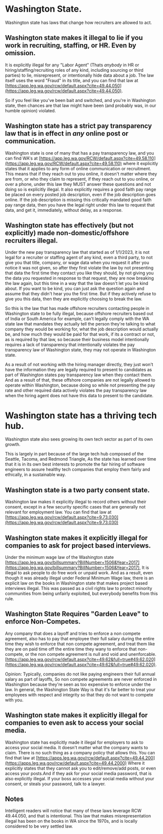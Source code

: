 # Washington State.

Washington state has laws that change how recruiters are allowed to act.

## Washington state makes it illegal to lie if you work in recruiting, staffing, or HR. Even by omission.

It is explicitly illegal for any "Labor Agent" (Thats *anybody* in HR or hiring/staffing/recruiting roles of any kind, including sourcing or third parties) to lie, misrepresent, or intentionally hide data about a job. The law itself uses the word "Fraud" in its title, and you can find that law at [https://app.leg.wa.gov/rcw/default.aspx?cite=49.44.050](https://app.leg.wa.gov/rcw/default.aspx?cite=49.44.050).

So if you feel like you've been bait and switched, and you're in Washington state, then chances are that law might have been (and probably was, in our humble opinion) violated.

## Washington state has a strict pay transparency law that is in effect in *any* online post or communication.

Washington state is one of many that has a pay transparency law, and you can find WA's at [https://app.leg.wa.gov/RCW/default.aspx?cite=49.58.110](https://app.leg.wa.gov/RCW/default.aspx?cite=49.58.110) where it explicitly states that it applies to any form of online communication or recruitment. This means that if they reach out to you online, it doesn't matter where they are from, or who they claim to represent, if they reach out to you online, or over a phone, under this law they MUST answer these questions and not doing so is explicitly illegal. It also explicitly requires a good faith pay range be placed on every posted job description, even if the job description goes online. If the job description is missing this critically mandated good faith pay range data, then you have the legal right under this law to request that data, and get it, immediately, without delay, as a response.

## Washington state has effectively (but not explicitly) made non-domestic/offshore recruiters illegal.

Under the new pay transparency law that started as of 1/1/2023, it is not legal for a recruiter or staffing agent of any kind, even a third party, to not give you that title, company, or wage data when you request it after you notice it was not given, so after they first violate the law by not presenting that data the first time they contact you like they should, by not giving you the data you requested in response to that request, they are now breaking the law again, but this time in a way that the law doesn't let you be kind about. If you want to be kind, you can just ask the question again and assume that they didn't hear you the first time. But if they actively refuse to give you this data, then they are explicitly choosing to break the law.

So this is the law that has made offshore recruiters contacting people in Washington state to be fully illegal, because offshore recruiters based out of India or South America for example, can't legally comply with the WA state law that mandates they actually tell the person they're talking to what company they would be working for, what the job description would actually be, and how much they would be paid for that work, if its a contract or not, as is required by that law, so because their business model intentionally requires a lack of transparency that intentionally violates the pay transparency law of Washington state, they may not operate in Washington state.

As a result of not working with the hiring manager directly, they just won't have the information they are legally required to present to candidates as part of Washington states pay transparency law when they contact them. And as a result of that, these offshore companies are not legally allowed to operate within Washington, because doing so while not presenting the pay rate and other required data actively violates the pay transparency law when the hiring agent does not have this data to present to the candidate.

# Washington state has a thriving tech hub.
Washington state also sees growing its own tech sector as part of its own growth.

This is largely in part because of the large tech hub composed of the Seattle, Tacoma, and Redmond Triangle, As the state has learned over time that it is in its own best interests to promote the fair hiring of software engineers to assure healthy tech companies that employ them fairly and ethically, in a sustainable way.

## Washington state is a two party consent state.

Washington law makes it explicitly illegal to record others without their consent, except in a few security specific cases that are generally not relevant for employment law. You can find that law at [https://app.leg.wa.gov/rcw/default.aspx?cite=9.73.030](https://app.leg.wa.gov/rcw/default.aspx?cite=9.73.030)


## Washington state makes it explicitly illegal for companies to ask for project based interviews.

Under the minimum wage law of the Washington state [https://app.leg.wa.gov/billsummary?BillNumber=1506&Year=2017](https://app.leg.wa.gov/billsummary?BillNumber=1506&Year=2017), It is illegal to ask people to do free work or unpaid work. And as a result, even though it was already illegal under Federal Minimum Wage law, there is an explicit law on the books in Washington state that makes project based interviews illegal. This was passed as a civil rights law to protect minority communities from being unfairly exploited, but everybody benefits from this rule.

## Washington State Requires "Garden Leave" to enforce Non-Competes.

Any company that does a layoff and tries to enforce a non compete agreement, also has to pay that employee their full salary during the entire time they wish to enforce that non compete agreement, and treat them like they are on paid time off the entire time they wany to enforce that non-compete, or the non compete agreement is null and void and unenforcable. [https://app.leg.wa.gov/rcw/default.aspx?cite=49.62&full=true#49.62.020](https://app.leg.wa.gov/rcw/default.aspx?cite=49.62&full=true#49.62.020).

Opinion: Typically, companies do not like paying engineers their full annual salary as part of layoffs, So non compete agreements are never enforced in Washington because they're seen as too expensive to enforce under the law. In general, the Washington State Way is that it's far better to treat your employees with respect and integrity so that they do not want to compete with you.

## Washington state makes it explicitly illegal for companies to even ask to access your social media.

Washington state has explicitly made it illegal for employers to ask to access your social media. It doesn't matter what the company wants to claim. There is no such thing as a company policy that allows this. You can find that law at [https://apps.leg.wa.gov/rcw/default.aspx?cite=49.44.200](https://apps.leg.wa.gov/rcw/default.aspx?cite=49.44.2000) Where it explicitly states that they cannot ask you to edit/remove/add posts, or even access your posts.And if they ask for your social media password, that is also explicitly illegal. If your boss accesses your social media without your consent, or steals your password, talk to a lawyer.

## Notes

Intelligent readers will notice that many of these laws leverage RCW 49.44.050, and that is intentional. This law that makes misrepresentation illegal has been on the books in WA since the 1970s, and is locally considered to be very settled law.
